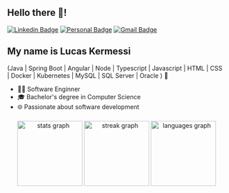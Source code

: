 <h2 align="left">Hello there 👋!</h2>

[![Linkedin Badge](https://img.shields.io/badge/-LinkedIn-424452?style=flat-square&logo=Linkedin&logoColor=white&link=https://www.linkedin.com/in/lucaskermessi/)](https://www.linkedin.com/in/lucaskermessi/)
[![Personal Badge](https://img.shields.io/badge/-Website-424452?style=flat-square&logo=Me&logoColor=white&link=https://www.google.com/)](https://google.com/)
[![Gmail Badge](https://img.shields.io/badge/-lucaskermessi@gmail.com-424452?style=flat-square&logo=Gmail&logoColor=white&link=mailto:lucaskermessi@gmail.com)](mailto:lucaskermessi@gmail.com)


## My name is Lucas Kermessi
(Java | Spring Boot | Angular |  Node | Typescript | Javascript | HTML | CSS | Docker | Kubernetes | MySQL | SQL Server | Oracle ) 🚀
- 👨‍💻 Software Enginner
- 🎓 Bachelor's degree in Computer Science
- 🌐 Passionate about software development 


###

<div align="center">
  <img src="https://github-readme-stats.vercel.app/api?username=lucaskrms&hide_title=false&hide_rank=false&show_icons=true&include_all_commits=true&count_private=true&disable_animations=false&theme=dracula&locale=en&hide_border=false" height="150" alt="stats graph"  />
  <img src="https://streak-stats.demolab.com?user=lucaskrms&locale=en&mode=daily&theme=dracula&hide_border=false&border_radius=5" height="150" alt="streak graph"  />
  <img src="https://github-readme-stats.vercel.app/api/top-langs?username=lucaskrms&locale=en&hide_title=false&layout=compact&card_width=320&langs_count=5&theme=dracula&hide_border=false" height="150" alt="languages graph"  />
</div>

###
